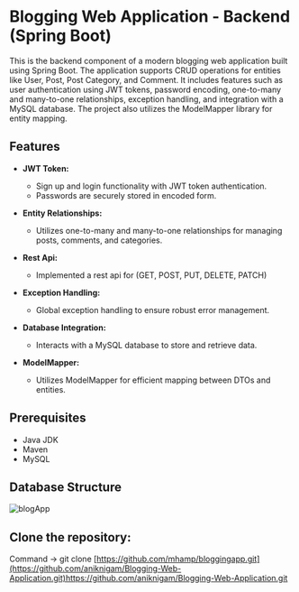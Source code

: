 
# Blogging Web Application - Backend (Spring Boot)

This is the backend component of a modern blogging web application built using Spring Boot. The application supports CRUD operations for entities like User, Post, Post Category, and Comment. It includes features such as user authentication using JWT tokens, password encoding, one-to-many and many-to-one relationships, exception handling, and integration with a MySQL database. The project also utilizes the ModelMapper library for entity mapping.



## Features

- **JWT Token:**
  - Sign up and login functionality with JWT token authentication.
  - Passwords are securely stored in encoded form.

- **Entity Relationships:**
  - Utilizes one-to-many and many-to-one relationships for managing posts, comments, and categories.

- **Rest Api:**
  - Implemented a rest api for (GET, POST, PUT, DELETE, PATCH)

- **Exception Handling:**
  - Global exception handling to ensure robust error management.

- **Database Integration:**
  - Interacts with a MySQL database to store and retrieve data.

- **ModelMapper:**
  - Utilizes ModelMapper for efficient mapping between DTOs and entities.



##  Prerequisites

- Java JDK 
- Maven 
- MySQL 
## Database Structure 

![blogApp](https://github.com/aniknigam/Blogging-Web-Application/assets/108569163/82a311ca-96f8-434a-a4df-828e47572e48)


## Clone the repository:

Command -> git clone [https://github.com/mhamp/bloggingapp.git](https://github.com/aniknigam/Blogging-Web-Application.git)https://github.com/aniknigam/Blogging-Web-Application.git
